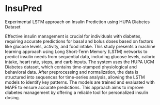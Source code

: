 # InsuPred
Experimental LSTM approach on Insulin Prediction using HUPA Diabetes Dataset

Effective insulin management is crucial for individuals with diabetes, requiring accurate predictions for basal and bolus doses based on factors like glucose levels, activity, and food intake. This study presents a machine learning approach using Long Short-Term Memory (LSTM) networks to predict insulin needs from sequential data, including glucose levels, caloric intake, heart rate, steps, and carb inputs. The system uses the HUPA UCM Diabetes dataset, which contains time-stamped physiological and behavioral data. After preprocessing and normalization, the data is structured into sequences for time-series analysis, allowing the LSTM models to identify key patterns. The models are trained and evaluated with MAPE to ensure accurate predictions. This approach aims to improve diabetes management by offering a reliable tool for personalized insulin dosing.

